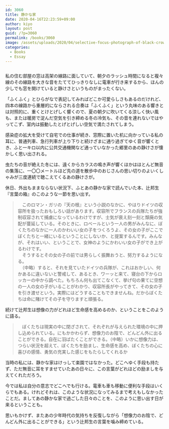 ```yaml
---
id: 3060
title: 静かな家
date: 2020-04-16T22:23:59+09:00
author: kiyo
layout: post
guid: /?p=3060
permalink: /books/3060
image: /assets/uploads/2020/04/selective-focus-photograph-of-black-crow-946344.jpg
categories:
  - Books
  - Essay
---
```

 <figure class="wp-block-image size-large"><img src="{{ '/assets/uploads/2020/04/selective-focus-photograph-of-black-crow-946344-1024x648.jpg' | relative_url }}" alt="" class="wp-image-3062" srcset="{{ '/assets/uploads/2020/04/selective-focus-photograph-of-black-crow-946344-1024x648.jpg' | relative_url }} 1024w, {{ '/assets/uploads/2020/04/selective-focus-photograph-of-black-crow-946344-300x190.jpg' | relative_url }} 300w, {{ '/assets/uploads/2020/04/selective-focus-photograph-of-black-crow-946344-768x486.jpg' | relative_url }} 768w, {{ '/assets/uploads/2020/04/selective-focus-photograph-of-black-crow-946344.jpg' | relative_url }} 1200w" sizes="(max-width: 1024px) 100vw, 1024px" /></figure> 

私の住む部屋の窓は高架の線路に面していて、朝夕のラッシュ時間になると複々線のその線路を大きな音をたててひっきりなしに電車が行き来するから、ほんの少しでも窓を開けていると静けさというものがまったくない。

「ふくふく」とひらがなで表記してみればどこか可愛らしさもあるのだけれど、四本の線路から重層的にならされる合奏は「ふくふく」という丸味のある響きとは対照的に、重くとけとげしく響くので、夏の朝夕に吹いてくる涼しく快い風も、または暖房で淀んだ空気を引き締める冬の冷気も、その音を連れないではやってこず、室内は振動したとげとげしい空気で満たされてしまう。

感染症の拡大を受けて自宅での仕事が続き、窓際に置いた机に向かっている私の耳に、普通列車、急行列車が上り下りと続けざまに通り過ぎてゆく音が響くとき、ふと一キロ以内に公共交通機関など通っていなかった郷里のあの静けさが懐かしく思い出される。

虫たちの音が絶えた冬には、遠くからカラスの鳴き声が響くほかはほとんど無音の集落に、一〇〇メートルほど先の道を散歩中のおじさんの思い切りのよいくしゃみが三度連続で聴こえてくるあの静けさが。

休日、外出もままならない状況下、ふとあの静かな家で読んでいた本、辻邦生『言葉の箱』のこのような一節を思い出す。

<blockquote class="wp-block-quote">
  <p>
    　このロマン・ガリの『天の根』という小説のなかに、やはりドイツの収容所を扱ったおもしろい話があります。収容所でフランスの兵隊たちが強制収容されて捕虜になっているわけですが、士気が衰え刻一刻と頽廃の気配が蔓延している。そのときに、ロベールという一人の男がみんなに、ぼくたちのなかに一人のかわいい女の子をつくろうよ、その女の子がここでぼくたちと一緒にいるということにしないか、と提案するんです。みんなが、それはいい、ということで、女神のようにかわいい女の子ができ上がるわけです。<br /> 　そうするとその女の子の前では男らしく振舞おうと、努力するようになる。<br /> 　（中略）すると、それを見ていたドイツの兵隊が、これはおかしい、何かあるに違いないと警戒して、あるとき、ワーッと来て、寝台の下からロッカーの中から調べた。もちろん何も出てこなくて、挙げ句の果てに空想の一人の女の子がいることがわかり、収容所長がやってきて、その女の子を引き渡せという。実際にはどうすることもできませんね。だからぼくたちは命に賭けてその子を守りますと頑張る。
  </p>
</blockquote>

続けて辻邦生は想像の力がどれほど生命感を高めるのか、ということをこのように語る。

<blockquote class="wp-block-quote">
  <p>
    　ぼくたちは現実の中に閉ざされて、それぞれが与えられた環境の中に押し込められている。にもかかわらず、想像力のお陰で、どんどん外に出ることができる。自在に羽ばたくことができる。（中略）いかに想像力は、つらい状況を超えて、ぼくたちを励まし、生命感を高め、ぼくたちの心に喜びの感情、勇気の充実した感じをもたらしてくれるか
  </p>
</blockquote>

当時の私には、静かな家はけっして楽園ではなかった。どこへゆく手段も持たず、ただ無音に耳をすませていたあの日々に、この言葉がどれほどの励ましを与えてくれただろう。

今では私は自分の意志でどこへでも行ける。電車も車も移動に便利な手段はいくらでもある。けれどそれは、このような状況になってみるまで考えもしなかったことだ。ましてあの静かな家で過ごした日々のことを、このように思い出す日が来るということも。

思いもかけず、またあの少年時代の気持ちを反復しながら「想像力のお陰で、どんどん外に出ることができる」という辻邦生の言葉を噛み締めている。
